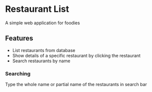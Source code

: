 # Restaurant List
A simple web application for foodies

## Features
* List restaurants from database
* Show details of a specific restaurant by clicking the restaurant
* Search restaurants by name


### Searching
Type the whole name or partial name of the restaurants in search bar


